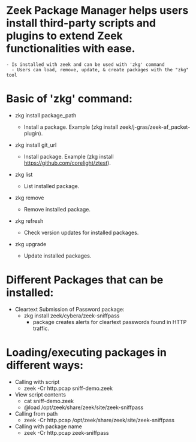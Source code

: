 # Zeek Package Manager helps users install third-party scripts and plugins to extend Zeek functionalities with ease.
    - Is installed with zeek and can be used with 'zkg' command
      - Users can load, remove, update, & create packages with the "zkg" tool

# Basic of 'zkg' command: 
- zkg install package_path
  - Install a package. Example (zkg install zeek/j-gras/zeek-af_packet-plugin).

- zkg install git_url
  - Install package. Example (zkg install https://github.com/corelight/ztest).

- zkg list
  - List installed package.

- zkg remove
  - Remove installed package.

- zkg refresh 
  - Check version updates for installed packages.

- zkg upgrade
  - Update installed packages.


# Different Packages that can be installed: 
- Cleartext Submission of Password package:
  - zkg install zeek/cybera/zeek-sniffpass
    - package creates alerts for cleartext passwords found in HTTP traffic.

# Loading/executing packages in different ways: 
- Calling with script
  - zeek -Cr http.pcap sniff-demo.zeek 
- View script contents
  - cat sniff-demo.zeek 
  - @load /opt/zeek/share/zeek/site/zeek-sniffpass
- Calling from path
  - zeek -Cr http.pcap /opt/zeek/share/zeek/site/zeek-sniffpass
- Calling with package name
  - zeek -Cr http.pcap zeek-sniffpass 